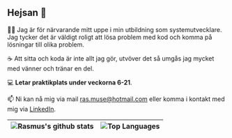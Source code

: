 
## Hejsan 👋

👨‍💻 Jag är för närvarande mitt uppe i min utbildning som systemutvecklare. Jag tycker det är väldigt roligt att lösa problem med kod och komma på lösningar till olika problem.

☕️ Att sitta och koda är inte allt jag gör, utvöver det så umgås jag mycket med vänner och tränar en del.

💻 __Letar praktikplats under veckorna 6-21__.

📫 Ni kan nå mig via mail ras.muse@hotmail.com eller komma i kontakt med mig via [LinkedIn](https://www.linkedin.com/in/rasmus-eliasson-290789247/).

| ![Rasmus's github stats](https://github-readme-stats.vercel.app/api?username=Rasmus3liasson&theme=github_dark&hide=contribs,issues&show_icons=true&hide_border=true) | ![Top Languages](https://github-readme-stats.vercel.app/api/top-langs/?username=Rasmus3liasson&theme=github_dark&layout=compact&hide_border=true) |
| ------------- | ------------- |

